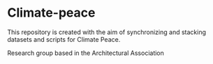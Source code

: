 # Climate-peace

This repository is created with the aim of synchronizing and stacking datasets and scripts for Climate Peace.

Research group based in the Architectural Association
